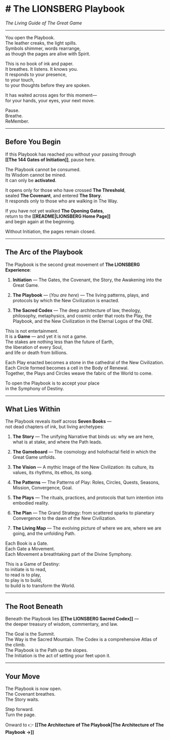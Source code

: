 # # **The LIONSBERG Playbook**
_The Living Guide of The Great Game_

---

You open the Playbook.  
The leather creaks, the light spills.  
Symbols shimmer, words rearrange,  
as though the pages are alive with Spirit.

This is no book of ink and paper.  
It breathes. It listens. It knows you.  
It responds to your presence,  
to your touch,  
to your thoughts before they are spoken.  

It has waited across ages for this moment—  
for your hands, your eyes, your next move.

Pause.  
Breathe.  
ReMember.

---

## **Before You Begin**

If this Playbook has reached you without your passing through  
**[[The 144 Gates of Initiation]]**, pause here.

The Playbook cannot be consumed.  
Its Wisdom cannot be mined.  
It can only be **activated**.  

It opens only for those who have crossed **The Threshold**,  
sealed **The Covenant**, and entered **The Story**.  
It responds only to those who are walking in The Way.

If you have not yet walked **The Opening Gates**,  
return to the **[[README|LIONSBERG Home Page]]**  
and begin again at the beginning.

Without Initiation, the pages remain closed.

---

## **The Arc of the Playbook**

The Playbook is the second great movement of **The LIONSBERG Experience**:

1. **Initiation** — The Gates, the Covenant, the Story, the Awakening into the Great Game.
    
2. **The Playbook** — (_You are here_) — The living patterns, plays, and protocols by which the New Civilization is enacted.
    
3. **The Sacred Codex** — The deep architecture of law, theology, philosophy, metaphysics, and cosmic order that roots the Play, the Playbook, and the New Civilization in the Eternal Logos of the ONE.
    

This is not entertainment.  
It is a **Game** — and yet it is not a game.  
The stakes are nothing less than the future of Earth,  
the liberation of every Soul,  
and life or death from billions.

Each Play enacted becomes a stone in the cathedral of the New Civilization.  
Each Circle formed becomes a cell in the Body of Renewal.  
Together, the Plays and Circles weave the fabric of the World to come.

To open the Playbook is to accept your place  
in the Symphony of Destiny.

---

## **What Lies Within**

The Playbook reveals itself across **Seven Books** —  
not dead chapters of ink, but living archetypes:

1. **The Story** — The unifying Narrative that binds us: why we are here, what is at stake, and where the Path leads.
    
2. **The Gameboard** — The cosmology and holofractal field in which the Great Game unfolds.
    
3. **The Vision** — A mythic Image of the New Civilization: its culture, its values, its rhythms, its ethos, its song.
    
4. **The Patterns** — The Patterns of Play: Roles, Circles, Quests, Seasons, Mission, Convergence, Goal.
    
5. **The Plays** — The rituals, practices, and protocols that turn intention into embodied reality.
    
6. **The Plan** — The Grand Strategy: from scattered sparks to planetary Convergence to the dawn of the New Civilization.
    
7. **The Living Map** — The evolving picture of where we are, where we are going, and the unfolding Path.
    

Each Book is a Gate.  
Each Gate a Movement.  
Each Movement a breathtaking part of the Divine Symphony.

This is a Game of Destiny:  
to initiate is to read,  
to read is to play,  
to play is to build,  
to build is to transform the World.

---

## **The Root Beneath**

Beneath the Playbook lies **[[The LIONSBERG Sacred Codex]]** —  
the deeper treasury of wisdom, commentary, and law.  

The Goal is the Summit.  
The Way is the Sacred Mountain. 
The Codex is a comprehensive Atlas of the climb.  
The Playbook is the Path up the slopes.  
The Initiation is the act of setting your feet upon it.  

---

## **Your Move**

The Playbook is now open.  
The Covenant breathes.  
The Story waits.

Step forward.  
Turn the page.

Onward to 👉 **[[The Architecture of The Playbook|The Architecture of The Playbook →]]**
